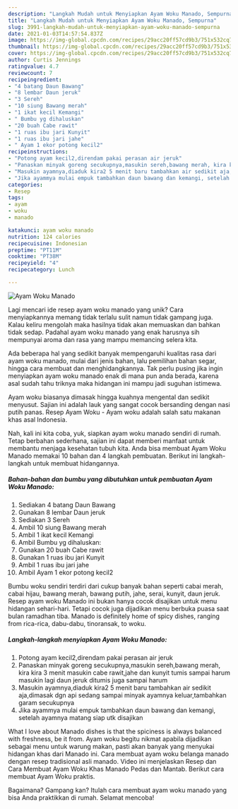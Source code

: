 ```yaml
---
description: "Langkah Mudah untuk Menyiapkan Ayam Woku Manado, Sempurna"
title: "Langkah Mudah untuk Menyiapkan Ayam Woku Manado, Sempurna"
slug: 3991-langkah-mudah-untuk-menyiapkan-ayam-woku-manado-sempurna
date: 2021-01-03T14:57:54.837Z
image: https://img-global.cpcdn.com/recipes/29acc20ff57cd9b3/751x532cq70/ayam-woku-manado-foto-resep-utama.jpg
thumbnail: https://img-global.cpcdn.com/recipes/29acc20ff57cd9b3/751x532cq70/ayam-woku-manado-foto-resep-utama.jpg
cover: https://img-global.cpcdn.com/recipes/29acc20ff57cd9b3/751x532cq70/ayam-woku-manado-foto-resep-utama.jpg
author: Curtis Jennings
ratingvalue: 4.7
reviewcount: 7
recipeingredient:
- "4 batang Daun Bawang"
- "8 lembar Daun jeruk"
- "3 Sereh"
- "10 siung Bawang merah"
- "1 ikat kecil Kemangi"
- " Bumbu yg dihaluskan"
- "20 buah Cabe rawit"
- "1 ruas ibu jari Kunyit"
- "1 ruas ibu jari jahe"
- " Ayam 1 ekor potong kecil2"
recipeinstructions:
- "Potong ayam kecil2,direndam pakai perasan air jeruk"
- "Panaskan minyak goreng secukupnya,masukin sereh,bawang merah, kira kira 3 menit masukin cabe rawit,jahe dan kunyit tumis sampai harum masukin lagi daun jeruk ditumis juga sampai harum"
- "Masukin ayamnya,diaduk kira2 5 menit baru tambahkan air sedikit aja,dimasak dgn api sedang sampai minyak ayamnya keluar,tambahkan garam secukupnya"
- "Jika ayammya mulai empuk tambahkan daun bawang dan kemangi, setelah ayamnya matang siap utk disajikan"
categories:
- Resep
tags:
- ayam
- woku
- manado

katakunci: ayam woku manado 
nutrition: 124 calories
recipecuisine: Indonesian
preptime: "PT11M"
cooktime: "PT38M"
recipeyield: "4"
recipecategory: Lunch

---
```



![Ayam Woku Manado](https://img-global.cpcdn.com/recipes/29acc20ff57cd9b3/751x532cq70/ayam-woku-manado-foto-resep-utama.jpg)

Lagi mencari ide resep ayam woku manado yang unik? Cara menyiapkannya memang tidak terlalu sulit namun tidak gampang juga. Kalau keliru mengolah maka hasilnya tidak akan memuaskan dan bahkan tidak sedap. Padahal ayam woku manado yang enak harusnya sih mempunyai aroma dan rasa yang mampu memancing selera kita.

Ada beberapa hal yang sedikit banyak mempengaruhi kualitas rasa dari ayam woku manado, mulai dari jenis bahan, lalu pemilihan bahan segar, hingga cara membuat dan menghidangkannya. Tak perlu pusing jika ingin menyiapkan ayam woku manado enak di mana pun anda berada, karena asal sudah tahu triknya maka hidangan ini mampu jadi suguhan istimewa.

Ayam woku biasanya dimasak hingga kuahnya mengental dan sedikit menyusut. Sajian ini adalah lauk yang sangat cocok bersanding dengan nasi putih panas. Resep Ayam Woku - Ayam woku adalah salah satu makanan khas asal Indonesia.


Nah, kali ini kita coba, yuk, siapkan ayam woku manado sendiri di rumah. Tetap berbahan sederhana, sajian ini dapat memberi manfaat untuk membantu menjaga kesehatan tubuh kita. Anda bisa membuat Ayam Woku Manado memakai 10 bahan dan 4 langkah pembuatan. Berikut ini langkah-langkah untuk membuat hidangannya.

<!--inarticleads1-->

##### Bahan-bahan dan bumbu yang dibutuhkan untuk pembuatan Ayam Woku Manado:

1. Sediakan 4 batang Daun Bawang
1. Gunakan 8 lembar Daun jeruk
1. Sediakan 3 Sereh
1. Ambil 10 siung Bawang merah
1. Ambil 1 ikat kecil Kemangi
1. Ambil  Bumbu yg dihaluskan:
1. Gunakan 20 buah Cabe rawit
1. Gunakan 1 ruas ibu jari Kunyit
1. Ambil 1 ruas ibu jari jahe
1. Ambil  Ayam 1 ekor potong kecil2


Bumbu woku sendiri terdiri dari cukup banyak bahan seperti cabai merah, cabai hijau, bawang merah, bawang putih, jahe, serai, kunyit, daun jeruk. Resep ayam woku Manado ini bukan hanya cocok disajikan untuk menu hidangan sehari-hari. Tetapi cocok juga dijadikan menu berbuka puasa saat bulan ramadhan tiba. Manado is definitely home of spicy dishes, ranging from rica-rica, dabu-dabu, tinoransak, to woku. 

<!--inarticleads2-->

##### Langkah-langkah menyiapkan Ayam Woku Manado:

1. Potong ayam kecil2,direndam pakai perasan air jeruk
1. Panaskan minyak goreng secukupnya,masukin sereh,bawang merah, kira kira 3 menit masukin cabe rawit,jahe dan kunyit tumis sampai harum masukin lagi daun jeruk ditumis juga sampai harum
1. Masukin ayamnya,diaduk kira2 5 menit baru tambahkan air sedikit aja,dimasak dgn api sedang sampai minyak ayamnya keluar,tambahkan garam secukupnya
1. Jika ayammya mulai empuk tambahkan daun bawang dan kemangi, setelah ayamnya matang siap utk disajikan


What I love about Manado dishes is that the spiciness is always balanced with freshness, be it from. Ayam woku begitu nikmat apabila dijadikan sebagai menu untuk warung makan, pasti akan banyak yang menyukai hidangan khas dari Manado ini. Cara membuat ayam woku belanga manado dengan resep tradisional asli manado. Video ini menjelaskan Resep dan Cara Membuat Ayam Woku Khas Manado Pedas dan Mantab. Berikut cara membuat Ayam Woku praktis. 

Bagaimana? Gampang kan? Itulah cara membuat ayam woku manado yang bisa Anda praktikkan di rumah. Selamat mencoba!
